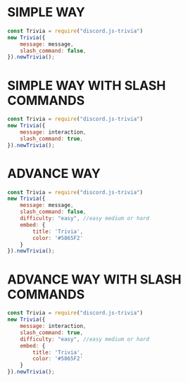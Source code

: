 # SIMPLE WAY
```js
const Trivia = require("discord.js-trivia")
new Trivia({
    message: message,
    slash_command: false,
}).newTrivia();
```

# SIMPLE WAY WITH SLASH COMMANDS
```js
const Trivia = require("discord.js-trivia")
new Trivia({
    message: interaction,
    slash_command: true,
}).newTrivia();
```

# ADVANCE WAY
```js
const Trivia = require("discord.js-trivia")
new Trivia({
    message: message,
    slash_command: false,
    difficulty: "easy", //easy medium or hard
    embed: {
        title: 'Trivia', 
        color: '#5865F2'
    }
}).newTrivia();
```

# ADVANCE WAY WITH SLASH COMMANDS
```js
const Trivia = require("discord.js-trivia")
new Trivia({
    message: interaction,
    slash_command: true,
    difficulty: "easy", //easy medium or hard
    embed: {
        title: 'Trivia', 
        color: '#5865F2'
    }
}).newTrivia();
```
